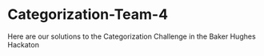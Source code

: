 # Categorization-Team-4
Here are our solutions to the Categorization Challenge in the Baker Hughes Hackaton
